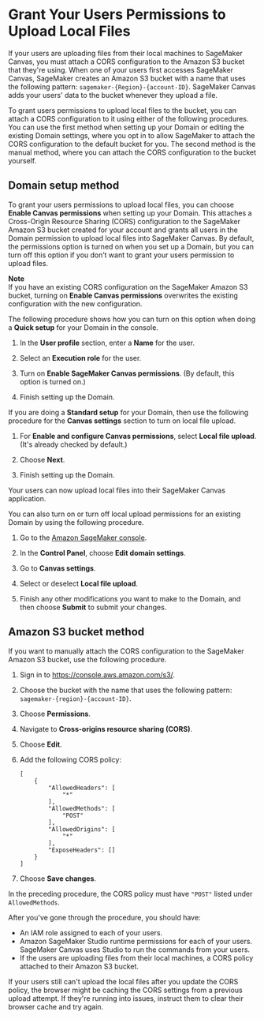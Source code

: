 # Grant Your Users Permissions to Upload Local Files<a name="canvas-set-up-local-upload"></a>

If your users are uploading files from their local machines to SageMaker Canvas, you must attach a CORS configuration to the Amazon S3 bucket that they're using\. When one of your users first accesses SageMaker Canvas, SageMaker creates an Amazon S3 bucket with a name that uses the following pattern: `sagemaker-{Region}-{account-ID}`\. SageMaker Canvas adds your users' data to the bucket whenever they upload a file\.

To grant users permissions to upload local files to the bucket, you can attach a CORS configuration to it using either of the following procedures\. You can use the first method when setting up your Domain or editing the existing Domain settings, where you opt in to allow SageMaker to attach the CORS configuration to the default bucket for you\. The second method is the manual method, where you can attach the CORS configuration to the bucket yourself\.

## Domain setup method<a name="canvas-set-up-local-upload-domain"></a>

To grant your users permissions to upload local files, you can choose **Enable Canvas permissions** when setting up your Domain\. This attaches a Cross\-Origin Resource Sharing \(CORS\) configuration to the SageMaker Amazon S3 bucket created for your account and grants all users in the Domain permission to upload local files into SageMaker Canvas\. By default, the permissions option is turned on when you set up a Domain, but you can turn off this option if you don’t want to grant your users permission to upload files\.

**Note**  
If you have an existing CORS configuration on the SageMaker Amazon S3 bucket, turning on **Enable Canvas permissions** overwrites the existing configuration with the new configuration\.

The following procedure shows how you can turn on this option when doing a **Quick setup** for your Domain in the console\.

1. In the **User profile** section, enter a **Name** for the user\.

1. Select an **Execution role** for the user\.

1. Turn on **Enable SageMaker Canvas permissions**\. \(By default, this option is turned on\.\)

1. Finish setting up the Domain\.

If you are doing a **Standard setup** for your Domain, then use the following procedure for the **Canvas settings** section to turn on local file upload\.

1. For **Enable and configure Canvas permissions**, select **Local file upload**\. \(It's already checked by default\.\)

1. Choose **Next**\.

1. Finish setting up the Domain\.

Your users can now upload local files into their SageMaker Canvas application\.

You can also turn on or turn off local upload permissions for an existing Domain by using the following procedure\.

1. Go to the [Amazon SageMaker console](https://console.aws.amazon.com/sagemaker/)\.

1. In the **Control Panel**, choose **Edit domain settings**\.

1. Go to **Canvas settings**\.

1. Select or deselect **Local file upload**\.

1. Finish any other modifications you want to make to the Domain, and then choose **Submit** to submit your changes\.

## Amazon S3 bucket method<a name="canvas-set-up-local-upload-s3"></a>

If you want to manually attach the CORS configuration to the SageMaker Amazon S3 bucket, use the following procedure\.

1. Sign in to [https://console\.aws\.amazon\.com/s3/](https://console.aws.amazon.com/s3/)\.

1. Choose the bucket with the name that uses the following pattern: `sagemaker-{region}-{account-ID}`\.

1. Choose **Permissions**\.

1. Navigate to **Cross\-origins resource sharing \(CORS\)**\.

1. Choose **Edit**\.

1. Add the following CORS policy:

   ```
   [
       {
           "AllowedHeaders": [
               "*"
           ],
           "AllowedMethods": [
               "POST"
           ],
           "AllowedOrigins": [
               "*"
           ],
           "ExposeHeaders": []
       }
   ]
   ```

1. Choose **Save changes**\.

In the preceding procedure, the CORS policy must have `"POST"` listed under `AllowedMethods`\.

After you've gone through the procedure, you should have:
+ An IAM role assigned to each of your users\.
+ Amazon SageMaker Studio runtime permissions for each of your users\. SageMaker Canvas uses Studio to run the commands from your users\.
+ If the users are uploading files from their local machines, a CORS policy attached to their Amazon S3 bucket\.

If your users still can't upload the local files after you update the CORS policy, the browser might be caching the CORS settings from a previous upload attempt\. If they're running into issues, instruct them to clear their browser cache and try again\.